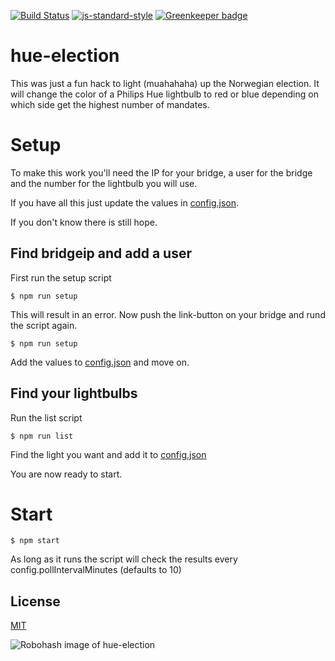 [![Build Status](https://travis-ci.org/zrrrzzt/hue-election.svg?branch=master)](https://travis-ci.org/zrrrzzt/hue-election)
[![js-standard-style](https://img.shields.io/badge/code%20style-standard-brightgreen.svg?style=flat)](https://github.com/feross/standard)
[![Greenkeeper badge](https://badges.greenkeeper.io/zrrrzzt/hue-election.svg)](https://greenkeeper.io/)

# hue-election

This was just a fun hack to light (muahahaha) up the Norwegian election. 
It will change the color of a Philips Hue lightbulb to red or blue depending on which side get the highest number of mandates.

# Setup

To make this work you'll need the IP for your bridge, a user for the bridge and the number for the lightbulb you will use.

If you have all this just update the values in [config.json](config.json).

If you don't know there is still hope.

## Find bridgeip and add a user

First run the setup script

```
$ npm run setup
```

This will result in an error. Now push the link-button on your bridge and rund the script again.

```
$ npm run setup
```

Add the values to [config.json](config.json) and move on.

## Find your lightbulbs

Run the list script

```
$ npm run list
```

Find the light you want and add it to [config.json](config.json)

You are now ready to start.

# Start

```
$ npm start
```

As long as it runs the script will check the results every config.pollIntervalMinutes (defaults to 10)

## License

[MIT](LICENSE)

![Robohash image of hue-election](https://robots.kebabstudios.party/hue-electionl.png "Robohash image of hue-election")

